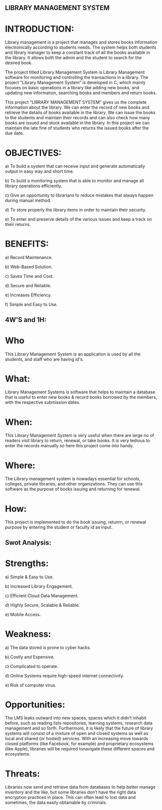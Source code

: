 ## LIBRARY MANAGEMENT SYSTEM
# INTRODUCTION:
Library management is a project that manages and stores books information electronically according to students needs. The system helps both students and library manager to keep a constant track of all the books available in the library. It allows both the admin and the student to search for the desired book.

The project titled Library Management System is Library Management software for monitoring and controlling the transactions in a library. The project “Library Management System” is developed in C, which mainly focuses on basic operations in a library like adding new books, and updating new information, searching books and members and return books.

This project “LIBRARY MANAGEMENT SYSTEM” gives us the complete information about the library. We can enter the record of new books and retrieve the details of books available in the library. We can issue the books to the students and maintain their records and can also check how many books are issued and stock available in the library. In this project we can maintain the late fine of students who returns the issued books after the due date.

# OBJECTIVES:
a) To build a system that can receive input and generate automatically output in easy way and short time.

b) To build a monitoring system that is able to monitor and manage all library operations efficiently.

c) Give an opportunity to librarians to reduce mistakes that always happen during manual method.

d) To store properly the library items in order to maintain their security.

e) To enter and preserve details of the various issues and keep a track on their returns.

# BENEFITS:
a) Record Maintenance.

b) Web-Based Solution.

c) Saves Time and Cost.

d) Secure and Reliable.

e) Increases Efficiency.

f) Simple and Easy to Use.

## 4W'S and 1H:
# Who
This Library Management System is an application is used by all the students, and staff who are having id's.

# What:
Library Management Systems is software that helps to maintain a database that is useful to enter new books & record books borrowed by the members, with the respective submission dates.

# When:
This Library Management System is very useful when there are large no of readers visit library to return, renewal, or take books. It is very tedious to enter the records manually so here this project come into handy.

# Where:
The Library management system is nowadays essential for schools, colleges, private libraries, and other organizations. They can use this software as the purpose of books issuing and returning for renewal.

# How:
This project is implemented to do the book issuing, retunrn, or renewal purpose by entering the student or faculty id as input.

## Swot Analysis:
# Strengths:
a) Simple & Easy to Use.

b) Increased Library Engagement.

c) Efficient Cloud Data Management.

d) Highly Secure, Scalable & Reliable.

e) Mobile Access.

# Weakness:
a) The data stored is prone to cyber hacks.

b) Costly and Expensive.

c) Complicated to operate.

d) Online Systems require high-speed internet connectivity.

e) Risk of computer virus.

# Opportunities:
The LMS leaks outward into new spaces, spaces which it didn’t inhabit before, such as reading lists repositories, learning systems, research data management and so forth. Furthermore, it is likely that the future of library systems will consist of a mixture of open and closed systems as well as local and shared (or hosted) services. With an increasing move towards closed platforms (like Facebook, for example) and proprietary ecosystems (like Apple), libraries will be required tonavigate these different spaces and ecosystems.

# Threats:
Libraries now send and retrieve data from databases to help better manage inventory and the like, but some libraries don’t have the right data encryption practices in place. This can often lead to lost data and sometimes, the data easily obtainable by criminals.


